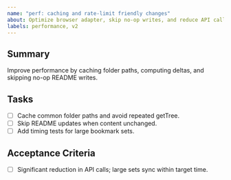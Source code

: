 ```yaml
---
name: "perf: caching and rate-limit friendly changes"
about: Optimize browser adapter, skip no-op writes, and reduce API calls
labels: performance, v2
---
```


## Summary
Improve performance by caching folder paths, computing deltas, and skipping no-op README writes.

## Tasks
- [ ] Cache common folder paths and avoid repeated getTree.
- [ ] Skip README updates when content unchanged.
- [ ] Add timing tests for large bookmark sets.

## Acceptance Criteria
- [ ] Significant reduction in API calls; large sets sync within target time.

